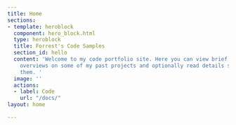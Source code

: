 ```yaml
---
title: Home
sections:
- template: heroblock
  component: hero_block.html
  type: heroblock
  title: Forrest's Code Samples
  section_id: hello
  content: 'Welcome to my code portfolio site. Here you can view brief examples and
    overviews on some of my past projects and optionally read details surrounding
    them. '
  image: ''
  actions:
  - label: Code
    url: "/docs/"
layout: home

---
```

